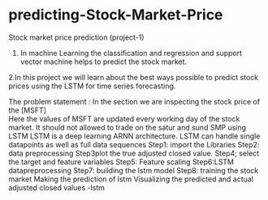# predicting-Stock-Market-Price
Stock market price prediction (project-1)

1. In machine Learning the classification and regression and support vector machine helps to predict the stock market.

2.In this project we will learn about the best ways possible to predict stock prices using the LSTM for time series forecasting.

The problem statement :
In the section we are inspecting the stock price of the [MSFT]  
Here the values of MSFT are updated every working day of the stock market.
It should not allowed to trade on the satur and sund 
SMP using LSTM 
LSTM is a deep learning ARNN architecture.
LSTM can handle single datapoints as well as full data sequences 
Step1: import the Libraries
Step2: data preprocessing 
Step3plot the true adjusted closed value.
Step4; select the target and feature variables
Step5: Feature scaling 
Step6:LSTM datapreprocessing 
Step7: building the lstm model 
Step8: training the stock market 
Making the prediction of lstm 
Visualizing the predicted and actual adjusted closed values -lstm
